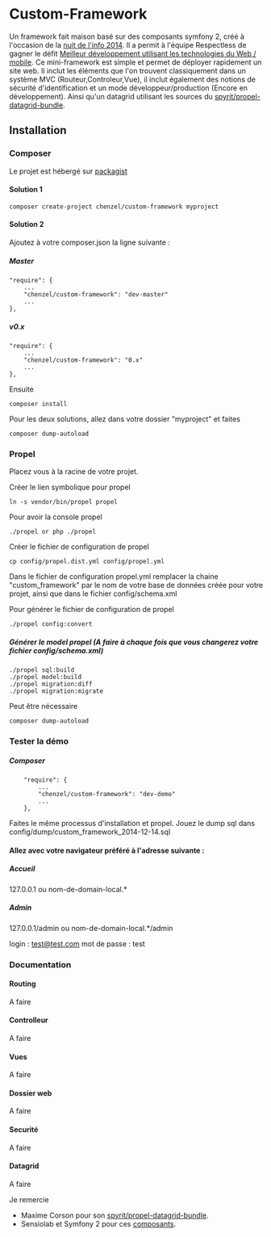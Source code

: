 Custom-Framework
================

Un framework fait maison basé sur des composants symfony 2, créé à l'occasion de la [nuit de l'info 2014](http://www.nuitdelinfo.com/). 
Il a permit à l'équipe Respectless de gagner le défit [Meilleur développement utilisant les technologies du Web / mobile](http://www.nuitdelinfo.com/n2i/defis/41).
Ce mini-framework est simple et permet de déployer rapidement un site web. Il inclut les éléments que l'on trouvent classiquement dans un système MVC (Routeur,Controleur,Vue), il inclut également des notions de sécurité d'identification et un mode développeur/production (Encore en développement). 
Ainsi qu'un datagrid utilisant les sources du [spyrit/propel-datagrid-bundle](https://packagist.org/packages/spyrit/propel-datagrid-bundle).


## Installation

### Composer

Le projet est hébergé sur [packagist](https://packagist.org/packages/chenzel/custom-framework)

#### Solution 1
```
composer create-project chenzel/custom-framework myproject
```

#### Solution 2
Ajoutez à votre composer.json la ligne suivante :
##### Master
	"require": {
    	...
    	"chenzel/custom-framework": "dev-master"
    	...
	},
##### v0.x
    "require": {
        ...
        "chenzel/custom-framework": "0.x"
        ...
    },

Ensuite
```
composer install
```

Pour les deux solutions, allez dans votre dossier "myproject" et faites
```
composer dump-autoload
```

### Propel
Placez vous à la racine de votre projet.

Créer le lien symbolique pour propel 

```
ln -s vendor/bin/propel propel
```

Pour avoir la console propel
```
./propel or php ./propel
```

Créer le fichier de configuration de propel
```
cp config/propel.dist.yml config/propel.yml
```

Dans le fichier de configuration propel.yml remplacer la chaine "custom_framework" par le nom de votre base de données créée pour votre projet, ainsi que dans le fichier config/schema.xml

Pour générer le fichier de configuration de propel 

```
./propel config:convert
```

##### Générer le model propel (A faire à chaque fois que vous changerez votre fichier config/schema.xml)
```
./propel sql:build
./propel model:build
./propel migration:diff
./propel migration:migrate
```

Peut être nécessaire
```
composer dump-autoload
```

### Tester la démo

##### Composer
```
    "require": {
        ...
        "chenzel/custom-framework": "dev-demo"
        ...
    },
```

Faites le même processus d'installation et propel.
Jouez le dump sql dans config/dump/custom_framework_2014-12-14.sql

#### Allez avec votre navigateur préféré à l'adresse suivante :

##### Accueil 
127.0.0.1 ou nom-de-domain-local.*

##### Admin 
127.0.0.1/admin ou nom-de-domain-local.*/admin

login : test@test.com
mot de passe : test

### Documentation 

#### Routing

A faire

#### Controlleur

A faire

#### Vues

A faire

#### Dossier web

A faire

#### Securité

A faire

#### Datagrid

A faire

Je remercie

- Maxime Corson pour son [spyrit/propel-datagrid-bundle](https://packagist.org/packages/spyrit/propel-datagrid-bundle).
- Sensiolab et Symfony 2 pour ces [composants](http://symfony.com/).